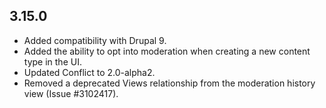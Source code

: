 ## 3.15.0
* Added compatibility with Drupal 9.
* Added the ability to opt into moderation when creating a new content type in
  the UI.
* Updated Conflict to 2.0-alpha2.
* Removed a deprecated Views relationship from the moderation history view
  (Issue #3102417).
